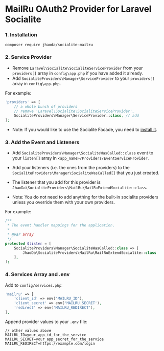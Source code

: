 # MailRu OAuth2 Provider for Laravel Socialite

### 1. Installation

`composer require jhaoda/socialite-mailru`

### 2. Service Provider

* Remove `Laravel\Socialite\SocialiteServiceProvider` from your `providers[]` array in `config\app.php` if you have added it already.
* Add `SocialiteProviders\Manager\ServiceProvider` to your `providers[]` array in `config\app.php`.

For example:
```php
'providers' => [
    // a whole bunch of providers
    // remove 'Laravel\Socialite\SocialiteServiceProvider',
    SocialiteProviders\Manager\ServiceProvider::class, // add
];
```
* Note: If you would like to use the Socialite Facade, you need to [install it](http://laravel.com/docs/5.2/authentication#social-authentication).

### 3. Add the Event and Listeners

* Add `SocialiteProviders\Manager\SocialiteWasCalled::class` event to your `listen[]` array in `<app_name>/Providers/EventServiceProvider`.

* Add your listeners (i.e. the ones from the providers) to the `SocialiteProviders\Manager\SocialiteWasCalled[]` that you just created.

* The listener that you add for this provider is `JhaoDa\SocialiteProviders\MailRu\MailRuExtendSocialite::class`.

* Note: You do not need to add anything for the built-in socialite providers unless you override them with your own providers.

For example:
```php
/**
 * The event handler mappings for the application.
 *
 * @var array
 */
protected $listen = [
    SocialiteProviders\Manager\SocialiteWasCalled::class => [
        JhaoDa\SocialiteProviders\MailRu\MailRuExtendSocialite::class
    ],
];
```

### 4. Services Array and .env

Add to `config/services.php`:
```php
'mailru' => [
    'client_id' => env('MAILRU_ID'),
    'client_secret' => env('MAILRU_SECRET'),
    'redirect' => env('MAILRU_REDIRECT'),  
],
```

Append provider values to your `.env` file:
```
// other values above
MAILRU_ID=your_app_id_for_the_service
MAILRU_SECRET=your_app_secret_for_the_service
MAILRU_REDIRECT=https://example.com/login
```
